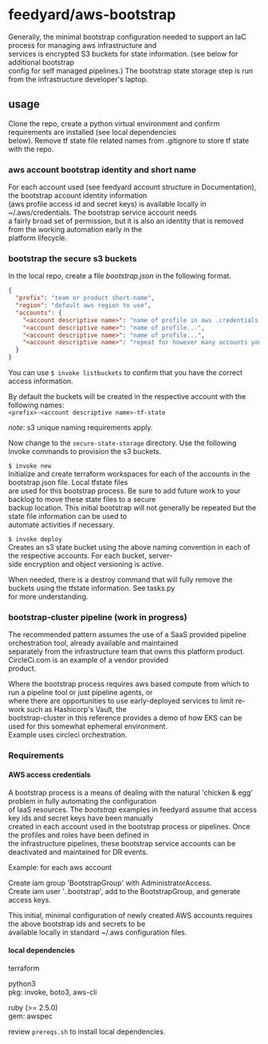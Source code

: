 # feedyard/aws-bootstrap

Generally, the minimal bootstrap configuration needed to support an IaC process for managing aws infrastructure and  
services is encrypted S3 buckets for state information. (see below for additional bootstrap  
config for self managed pipelines.) The bootstrap state storage step is run from the infrastructure developer's laptop.  

## usage

Clone the repo, create a python virtual environment and confirm requirements are installed (see local dependencies  
below). Remove tf state file related names from .gitignore to store tf state with the repo.

### aws account bootstrap identity and short name

For each account used (see feedyard account structure in Documentation), the bootstrap account identity information  
(aws profile access id and secret keys) is available locally in ~/.aws/credentials. The bootstrap service account needs  
a fairly broad set of permission, but it is also an identity that is removed from the working automation early in the  
platform lifecycle.  

### bootstrap the secure s3 buckets

In the local repo, create a file _bootstrap.json_ in the following format. 

```json
{
  "prefix": "team or product short-name",
  "region": "default aws region to use",
  "accounts": {
    "<account descriptive name>": "name of profile in aws .credentials file for service account with appropriate permissions",
    "<account descriptive name>": "name of profile...",
    "<account descriptive name>": "name of profile...",
    "<account descriptive name>": "repeat for however many accounts you define in the platform architecture pipeline"
  }
}
```

You can use `$ invoke listbuckets` to confirm that you have the correct access information.  
 
By default the buckets will be created in the respective account with the following names:  
`<prefix>-<account descriptive name>-tf-state ` 

_note_:  s3 unique naming requirements apply.  

Now change to the `secure-state-storage` directory. Use the following Invoke commands to provision the s3 buckets.

`$ invoke new`  
Initialize and create terraform workspaces for each of the accounts in the bootstrap.json file. Local tfstate files  
are used for this bootstrap process. Be sure to add future work to your backlog to move these state files to a secure  
backup location. This initial bootstrap will not generally be repeated but the state file information can be used to  
automate activities if necessary.  

`$ invoke deploy`  
Creates an s3 state bucket using the above naming convention in each of the respective accounts. For each bucket, server-  
side encryption and object versioning is active.   

When needed, there is a destroy command that will fully remove the buckets using the tfstate information. See tasks.py  
for more understanding.  

### bootstrap-cluster pipeline (**work in progress**)

The recommended pattern assumes the use of a SaaS provided pipeline orchestration tool, already available and maintained  
separately from the infrastructure team that owns this platform product. CircleCi.com is an example of a vendor provided  
product.

Where the bootstrap process requires aws based compute from which to run a pipeline tool or just pipeline agents, or  
where there are opportunities to use early-deployed services to limit re-work such as Hashicorp's Vault, the  
bootstrap-cluster in this reference provides a demo of how EKS can be used for this somewhat ephemeral environment.  
Example uses circleci orchestration.  

### Requirements

#### AWS access credentials  

A bootstrap process is a means of dealing with the natural 'chicken & egg' problem in fully automating the configuration  
of IaaS resources. The _bootstrap_ examples in feedyard assume that access key ids and secret keys have been manually  
created in each account used in the bootstrap process or pipelines. Once the profiles and roles have been defined in  
the infrastructure pipelines, these bootstrap service accounts can be deactivated and maintained for DR events.  

Example:  for each aws account

Create iam group 'BootstrapGroup' with AdministratorAccess.  
Create iam user '<organization>.<account>.bootstrap', add to the BootstrapGroup, and generate access keys.  

This initial, minimal configuration of newly created AWS accounts requires the above bootstrap ids and secrets to be  
available locally in standard ~/.aws configuration files.  

#### local dependencies

terraform  

python3  
  pkg: invoke, boto3, aws-cli  
  
ruby (>= 2.5.0)  
  gem: awspec  
  
review `prereqs.sh` to install local dependencies.  

